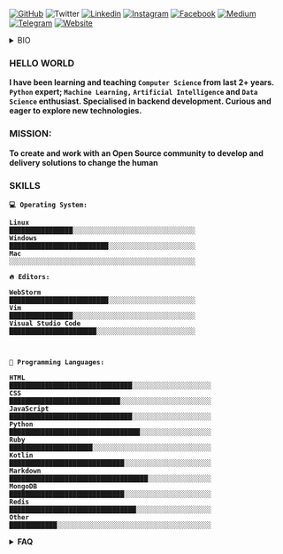 


[![GitHub](https://img.shields.io/github/followers/MRavariya?style=social)](https://www.github.com/MRavariya)
![Twitter](https://img.shields.io/twitter/url?label=MGRavariya&logo=Twitter&style=social&url=https%3A%2F%2Ftwitter%2Fmgravariya)
[![Linkedin](https://img.shields.io/badge/LinkedIn--_.svg?style=social&logo=linkedin)](https://in.linkedin.com/in/mahesh-ravariya)
[![Instagram](https://img.shields.io/badge/-MRavariya-purple?style=flat-square&logo=Instagram&logoColor=white&link=https://www.instagram.com/mravariya/)](https://www.instagram.com/mravariya/)
[![Facebook](https://img.shields.io/badge/-MRavariya-blue?style=flat-square&logo=Facebook&logoColor=white&link=https://www.facebook.com/mravariya)](https://www.facebook.com/mahesh.g.ravariya)
[![Medium](https://img.shields.io/badge/-MRavariya-black?style=flat-square&logo=Medium&logoColor=white&link=https://medium.com/@mravariya)](https://medium.com/@mravariya)
[![Telegram](https://img.shields.io/badge/-MRavariya-informational?style=flat-square&logo=Telegram&logoColor=white&link=https://telegram.org/@mravariya)](https://telegram.org/@mravariya)
[![Website](https://img.shields.io/badge/-Portfolio-important?style=flat-square&logo=Safari&logoColor=white&link=http://mahesh.work)](http://www.mahesh.work/)

<details>
<summary> BIO </summary>
<b>Name</b>        : <a href="https://www.github.com/mravariya">Mahesh Ravariya</a> <br/>
<b>Designation</b> : MERN Stck Developer
<b>Pronoun</b>     : He / Him <br/>
<b>Location</b>    : Mumbai MH India <br/>
<b>Time Zone</b>   : Asia/Kolkata <br/>
<b>Intrested<b>    : AI/ML Enthusiast
</details>

### HELLO WORLD
I have been learning and teaching ```Computer Science``` from last 2+ years.  ```Python``` expert; ```Machine Learning,``` ```Artificial Intelligence``` and ```Data Science``` enthusiast. Specialised in backend development. Curious and eager to explore new technologies.  

### MISSION:
To create and work with an Open Source community to develop and delivery solutions to change the human

### SKILLS
```text
💻 Operating System:

Linux                   ████████████████░░░░░░░░░░░░░░░░░░░░░░░░░░░░░░░
Windows                 █████████████████████████░░░░░░░░░░░░░░░░░░░░░░
Mac                     ░░░░░░░░░░░░░░░░░░░░░░░░░░░░░░░░░░░░░░░░░░░░░░░ 

```

```text
🔥 Editors:

WebStorm                █████████████████████████░░░░░░░░░░░░░░░░░░░░░░
Vim                     ████████████████░░░░░░░░░░░░░░░░░░░░░░░░░░░░░░░
Visual Studio Code      ██████████████████████░░░░░░░░░░░░░░░░░░░░░░░░░

```

```text


💬 Programming Languages: 

HTML                    ███████████████████████████████░░░░░░░░░░░░░░░░░░░░
CSS                     ████████████████████████████░░░░░░░░░░░░░░░░░░░░░░░
JavaScript              ███████████████████████████████░░░░░░░░░░░░░░░░░░░░
Python                  █████████████████████████████████░░░░░░░░░░░░░░░░░░
Ruby                    █████████████████████░░░░░░░░░░░░░░░░░░░░░░░░░░░░░░
Kotlin                  █████████████████████████████░░░░░░░░░░░░░░░░░░░░░░
Markdown                ███████████████████████████████████░░░░░░░░░░░░░░░░
MongoDB                 █████████████████████████████░░░░░░░░░░░░░░░░░░░░░░
Redis                   ████████████████████████████████░░░░░░░░░░░░░░░░░░░
Other                   ████████████░░░░░░░░░░░░░░░░░░░░░░░░░░░░░░░░░░░░░░░

```

<details>
  <summary> FAQ </summary>

- 🔭 I’m currently working on ................ <a href="https://github.com/mravariya/portfolio">Portfolio</a><br/>
- 🌱 I’m currently learning ...................... <a href="">Data Science</a><br/>
- 👯 I’m looking to collaborate on ...... <a href="">TensorFlow </a><br/>
- 🤔 I’m looking for help with ............... <a href="">ml5.js </a><br/>
- 💬 Ask me about ..................................... <a href="">Python, Machine Learning, Artificial Intelligence and Data Science </a><br/>
- 📫 How to reach me: ............................. Email :<a href = "mailto:mravariya01@gmail.com">Click Here</a> | Twitter :<a href = "https://twitter.com/mgravariya">MGRavariya</a> | Telegram :<a href = "https://telegram.org/@mravariya">MRavariya</a><br/>
- 😄 Pronouns: ............................................. He / Him<br/>
- ⚡ Fun fact: ............................................. <br/>
</details>
